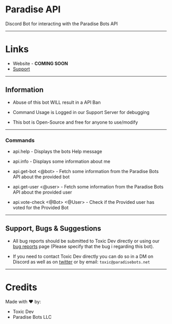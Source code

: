 # Paradise API
Discord Bot for interacting with the Paradise Bots API

---

# Links
* Website - **COMING SOON**
* [Support](https://paradisebots.net/discord)

---

## Information
* Abuse of this bot WILL result in a API Ban

* Command Usage is Logged in our Support Server for debugging

* This bot is Open-Source and free for anyone to use/modify

---

### Commands
* api.help - Displays the bots Help message

* api.info - Displays some information about me

* api.get-bot <@bot> - Fetch some information from the Paradise Bots API about the provided bot

* api.get-user <@user> - Fetch some information from the Paradise Bots API about the provided user

* api.vote-check <@Bot> <@User> - Check if the Provided user has voted for the Provided Bot

---

## Support, Bugs & Suggestions
* All bug reports should be submitted to Toxic Dev directly or using our [bug reports](https://paradisebots.net/reports/bug) page (Please specify that the bug i regarding this bot).

* If you need to contact Toxic Dev directly you can do so in a DM on Discord as well as on [twitter](https://twitter.com/TheRealToxicDev) or by email: `toxic@paradisebots.net`

---

# Credits
Made with ❤️️ by: 
* Toxic Dev 
* Paradise Bots LLC
